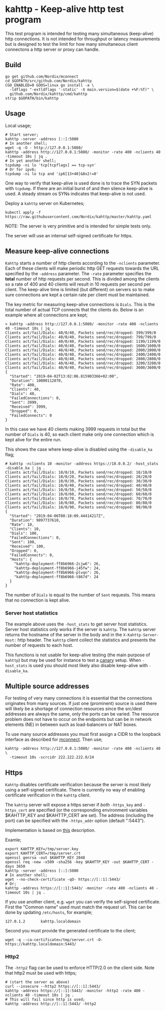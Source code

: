 # kahttp - Keep-alive http test program

This test program is intended for testing many simultaneous
(keep-alive) http connections. It is not intended for throughput or
latency measurements but is designed to test the limit for how many
simultaneous client connectons a http server or proxy can handle.


## Build

```
go get github.com/Nordix/mconnect
cd $GOPATH/src/github.com/Nordix/kahttp
CGO_ENABLED=0 GOOS=linux go install -a \
  -ldflags "-extldflags '-static' -X main.version=$(date +%F:%T)" \
  github.com/Nordix/kahttp/cmd/kahttp
strip $GOPATH/bin/kahttp
```

## Usage

Local usage;

```
# Start server;
kahttp -server -address [::]:5080
# In another shell;
wget -q -O - http://127.0.0.1:5080/
kahttp -address http://127.0.0.1:5080/ -monitor -rate 400 -nclients 40 -timeout 10s | jq .
# In yet another shell;
tcpdump -ni lo 'tcp[tcpflags] == tcp-syn'
# Or for ipv6;
tcpdump -ni lo tcp and 'ip6[13+40]&0x2!=0'
```

One way to verify that keep-alive is used done is to trace the SYN
packets with `tcpdump`. If there are an initial burst of and then
silence keep-alive is used. A steady stream os SYNs indicates that
keep-alive is not used.


Deploy a `kahttp` server on Kubernetes;
```
kubectl apply -f https://raw.githubusercontent.com/Nordix/kahttp/master/kahttp.yaml
```

NOTE: The server is very primitive and is intended for simple tests only.

The server will use an internal self-signed certificate for https.


## Measure keep-alive connections

`Kahttp` starts a number of http clients according to the `-nclients`
parameter. Each of these clients will make periodic http GET requests
towards the URL specified by the `-address` parameter. The `-rate`
parameter specifies the **total** number of http requests per
second. This is divided among the clients so a rate of 400 and 40
clients will result in 10 requests per second per client. The
keep-alive time is limited (but different) on servers so to make sure
connections are kept a certain rate per client must be maintained.

The key metric for measuring keep-alive connections is `Dials`. This
is the total number of actual TCP connects that the clients do. Below
is an example where all connections are kept;

```
> kahttp -address http://127.0.0.1:5080/ -monitor -rate 400 -nclients 40 -timeout 10s | jq .
Clients act/fail/Dials: 40/0/40, Packets send/rec/dropped: 399/399/0
Clients act/fail/Dials: 40/0/40, Packets send/rec/dropped: 799/799/0
Clients act/fail/Dials: 40/0/40, Packets send/rec/dropped: 1199/1199/0
Clients act/fail/Dials: 40/0/40, Packets send/rec/dropped: 1600/1600/0
Clients act/fail/Dials: 40/0/40, Packets send/rec/dropped: 2000/2000/0
Clients act/fail/Dials: 40/0/40, Packets send/rec/dropped: 2400/2400/0
Clients act/fail/Dials: 40/0/40, Packets send/rec/dropped: 2800/2800/0
Clients act/fail/Dials: 40/0/40, Packets send/rec/dropped: 3200/3200/0
Clients act/fail/Dials: 40/0/40, Packets send/rec/dropped: 3600/3600/0
{
  "Started": "2019-04-02T13:02:06.815903366+02:00",
  "Duration": 10000112870,
  "Rate": 400,
  "Clients": 40,
  "Dials": 40,
  "FailedConnections": 0,
  "Sent": 3999,
  "Received": 3999,
  "Dropped": 0,
  "FailedConnects": 0
}
```

In this case we have 40 clients making 3999 requests in total but the
number of `Dials` is 40, so each client make only one connection which
is kept alive for the entire run.

This shows the case where keep-alive is disabled using the
`-disable_ka` flag;

```
# kahttp -nclients 10 -monitor -address https://10.0.0.2/ -host_stats -disable_ka | jq .
Clients act/fail/Dials: 10/0/10, Packets send/rec/dropped: 10/10/0
Clients act/fail/Dials: 10/0/20, Packets send/rec/dropped: 20/20/0
Clients act/fail/Dials: 10/0/30, Packets send/rec/dropped: 30/30/0
Clients act/fail/Dials: 10/0/40, Packets send/rec/dropped: 40/40/0
Clients act/fail/Dials: 10/0/50, Packets send/rec/dropped: 50/50/0
Clients act/fail/Dials: 10/0/60, Packets send/rec/dropped: 60/60/0
Clients act/fail/Dials: 10/0/70, Packets send/rec/dropped: 70/70/0
Clients act/fail/Dials: 10/0/80, Packets send/rec/dropped: 80/80/0
Clients act/fail/Dials: 10/0/90, Packets send/rec/dropped: 90/90/0
{
  "Started": "2019-04-06T08:18:09.44414217Z",
  "Duration": 9897737610,
  "Rate": 10,
  "Clients": 10,
  "Dials": 100,
  "FailedConnections": 0,
  "Sent": 100,
  "Received": 100,
  "Dropped": 0,
  "FailedConnects": 0,
  "Hosts": {
    "kahttp-deployment-ff8b6966-2cjw6": 26,
    "kahttp-deployment-ff8b6966-j45fw": 24,
    "kahttp-deployment-ff8b6966-plvqn": 26,
    "kahttp-deployment-ff8b6966-t867d": 24
  }
}
```

The number of `Dials` is equal to the number of `Sent` requests. This
means that no connection is kept alive.

### Server host statistics

The example above uses the `-host_stats` to get server host
statistics. Server host statistics only works if the server is
`kahttp`. The `kahttp` server returns the hostname of the server in
the body and in the `X-Kahttp-Server-Host:` http header. The `kahttp`
client collect the statistics and presents the number of requests to
each host.

This functions is not usable for keep-alive testing (the main purpose
of `kahttp`) but may be used for instance to test a
[canary](https://github.com/heptio/contour/blob/master/docs/ingressroute.md#upstream-weighting)
setup. When `-host_stats` is used you should most likely also disable
keep-alive with `-disable_ka`.


## Multiple source addresses

For testing of very many connections it is essential that the
connections originates from many sources. If just one (prominent)
source is used there will likely be a shortage of connection resources
since the src/dest addresses are always the same, only the ports can
be varied. The resource problem does not have to occur on the
endpoints but can be in network elements (NE) in between such as
load-balancers or NAT boxes.

To use many source addresses you must first assign a CIDR to the
loopback interface as described for
[mconnect](https://github.com/Nordix/mconnect#many-source-addresses). Then
use;

```
kahttp -address http://127.0.0.1:5080/ -monitor -rate 400 -nclients 40 \
  -timeout 10s -scrcidr 222.222.222.0/24
```

## Https

`Kahttp` disables certificate verification because the server is most
likely using a self-signed certificate. There is currently no way of
enabling certificate verification in the `kahttp` client.

The `kahttp` server will expose a https server if *both* `-https_key`
and `-https_cert` are specified (or the corresponding environment
variables $KAHTTP_KEY and $KAHTTP_CERT are set). The address
(including the port) can be specified with the `-https_addr` option
(default ":5443").

Implementation is based on [this](https://github.com/denji/golang-tls)
description.

Examle;
```
export KAHTTP_KEY=/tmp/server.key
export KAHTTP_CERT=/tmp/server.crt
openssl genrsa -out $KAHTTP_KEY 2048
openssl req -new -x509 -sha256 -key $KAHTTP_KEY -out $KAHTTP_CERT -days 3650
kahttp -server -address [::]:5080
# In another shell;
wget --no-check-certificate -qO- https://[::1]:5443/
# Or;
kahttp -address https://[::1]:5443/ -monitor -rate 400 -nclients 40 -timeout 10s | jq .
```

If you use another client, e.g. `wget` you can verify the self-signed
certificate. First the "Common name" used must match the request
url. This can be done by updating `/etc/hosts`, for example;

```
127.0.1.2       kahttp.localdomain
```

Second you must provide the generated certificate to the client;

```
wget -q --ca-certificate=/tmp/server.crt -O- https://kahttp.localdomain:5443/
```

### Http2

The `-http2` flag can be used to enforce HTTP/2.0 on the client
side. Note that http2 must be used with https;

```
# (start the server as above)
curl --insecure --http2 https://[::1]:5443/
kahttp -address https://[::1]:5443/ -monitor -http2 -rate 400 -nclients 40 -timeout 10s | jq .
# This will fail since http is used;
kahttp -address http://[::1]:5443/ -http2
```
